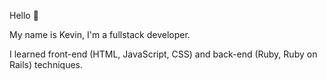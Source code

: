 Hello 👋

My name is Kevin, I'm a fullstack developer.

I learned front-end (HTML, JavaScript, CSS) and back-end (Ruby, Ruby on Rails) techniques.

<!---
kthomas29/kthomas29 is a ✨ special ✨ repository because its `README.md` (this file) appears on your GitHub profile.
You can click the Preview link to take a look at your changes.
--->
